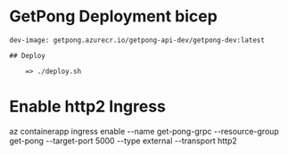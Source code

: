 # GetPong Deployment bicep

    dev-image: getpong.azurecr.io/getpong-api-dev/getpong-dev:latest

    ## Deploy

        => ./deploy.sh

# Enable http2 Ingress

az containerapp ingress enable --name get-pong-grpc --resource-group get-pong --target-port 5000 --type external --transport http2

